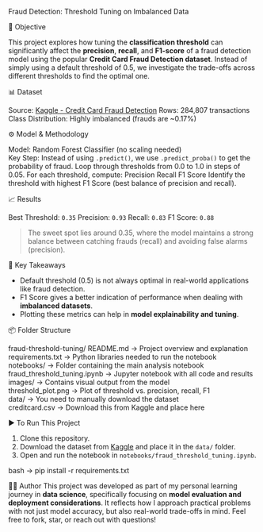 Fraud Detection: Threshold Tuning on Imbalanced Data

🎯 Objective

This project explores how tuning the **classification threshold** can significantly affect the **precision**, **recall**, and **F1-score** of a fraud detection model using the popular **Credit Card Fraud Detection dataset**. Instead of simply using a default threshold of 0.5, we investigate the trade-offs across different thresholds to find the optimal one.

📊 Dataset

Source: [Kaggle - Credit Card Fraud Detection](https://www.kaggle.com/datasets/mlg-ulb/creditcardfraud)
Rows: 284,807 transactions
Class Distribution: Highly imbalanced (frauds are \~0.17%)

⚙️ Model & Methodology

Model: Random Forest Classifier (no scaling needed)   
Key Step: Instead of using `.predict()`, we use `.predict_proba()` to get the probability of fraud.
Loop through thresholds from 0.0 to 1.0 in steps of 0.05.
For each threshold, compute:
    Precision
    Recall
    F1 Score
Identify the threshold with highest F1 Score (best balance of precision and recall).

📈 Results

Best Threshold: `0.35`
Precision: `0.93`
Recall: `0.83`
F1 Score: `0.88`

> The sweet spot lies around 0.35, where the model maintains a strong balance between catching frauds (recall) and avoiding false alarms (precision).

🧠 Key Takeaways

* Default threshold (0.5) is not always optimal in real-world applications like fraud detection.
* F1 Score gives a better indication of performance when dealing with **imbalanced datasets**.
* Plotting these metrics can help in **model explainability and tuning**.

📦 Folder Structure

fraud-threshold-tuning/
  README.md                        → Project overview and explanation  
  requirements.txt                → Python libraries needed to run the notebook  
  notebooks/                      → Folder containing the main analysis notebook
    fraud_threshold_tuning.ipynb → Jupyter notebook with all code and results  
  images/                         → Contains visual output from the model  
    threshold_plot.png           → Plot of threshold vs. precision, recall, F1  
  data/                           → You need to manually download the dataset  
    creditcard.csv               → Download this from Kaggle and place here

▶️ To Run This Project

1. Clone this repository.
2. Download the dataset from [Kaggle](https://www.kaggle.com/datasets/mlg-ulb/creditcardfraud) and place it in the `data/` folder.
3. Open and run the notebook in `notebooks/fraud_threshold_tuning.ipynb`.

bash -> pip install -r requirements.txt

👨‍💻 Author
This project was developed as part of my personal learning journey in **data science**, specifically focusing on **model evaluation and deployment considerations**. It reflects how I approach practical problems with not just model accuracy, but also real-world trade-offs in mind.
Feel free to fork, star, or reach out with questions!
